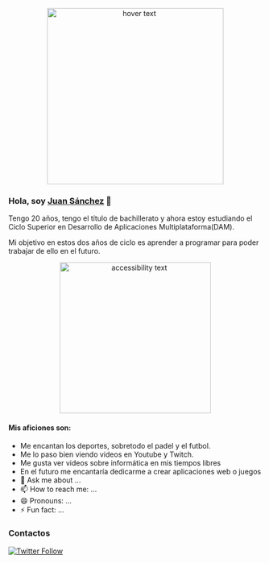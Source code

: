 <p align="center">
  <img src="https://dev-res.thumbr.io/libraries/82/30/08/lib/1464789527978_30.jpg?size=854x493s&ext=jpg" width="350" title="hover text">

### Hola, soy [Juan Sánchez][website] 👋
Tengo 20 años, tengo el título de bachillerato y ahora estoy estudiando el Ciclo Superior en Desarrollo de Aplicaciones Multiplataforma(DAM).

Mi objetivo en estos dos años de ciclo es aprender a programar para poder trabajar de ello en el futuro.

<p align="center">
  <img src="https://cdn.discordapp.com/attachments/886222897851531265/894274968806912031/my-octocat-1633282083313.png" width="300" alt="accessibility text">
</p>

#### Mis aficiones son:

- Me encantan los deportes, sobretodo el padel y el futbol.
- Me lo paso bien viendo videos en Youtube y Twitch.
- Me gusta ver videos sobre informática en mis tiempos libres
- En el futuro me encantaría dedicarme a crear aplicaciones web o juegos
- 💬 Ask me about ...
- 📫 How to reach me: ...
- 😄 Pronouns: ...
- ⚡ Fun fact: ...

### Contactos
[![Twitter Follow](https://img.shields.io/twitter/follow/JuanBalas?color=%231DA1F2&logo=twitter&style=for-the-badge)](https://twitter.com/JuanBalas)

<!--LINKS-->

[website]: https://github.com/JuanBalas.com/
